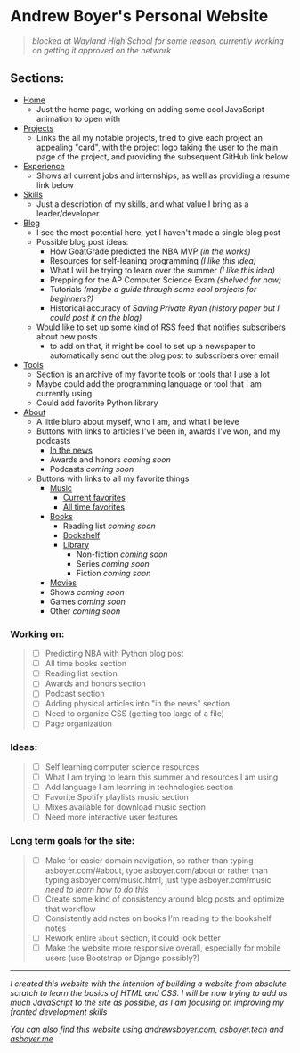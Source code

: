 <div>
<p align="center">
    <a href="https://asboyer.com/" target="_blank" rel="noreferrer noopener">
        <img src="https://github.com/asboyer2/asboyer2/blob/master/images/logo.png?raw=true" alt="">
    </a>
</p>
</div>

# Andrew Boyer's Personal Website
> *blocked at Wayland High School for some reason, currently working on getting it approved on the network*


## Sections:
* [Home](https://asboyer.com/#home)
    * Just the home page, working on adding some cool JavaScript animation to open with
* [Projects](https://asboyer.com/#projects)
    * Links the all my notable projects, tried to give each project an appealing "card", with the project logo taking the user to the main page of the project, and providing the subsequent GitHub link below
* [Experience](https://asboyer.com/#work)
    * Shows all current jobs and internships, as well as providing a resume link below
* [Skills](https://asboyer.com/#services)
    * Just a description of my skills, and what value I bring as a leader/developer
* [Blog](https://asboyer.com/#blog)
    * I see the most potential here, yet I haven't made a single blog post
    * Possible blog post ideas:
        * How GoatGrade predicted the NBA MVP *(in the works)*
        * Resources for self-leaning programming *(I like this idea)*
        * What I will be trying to learn over the summer *(I like this idea)*
        * Prepping for the AP Computer Science Exam *(shelved for now)*
        * Tutorials *(maybe a guide through some cool projects for beginners?)*
        * Historical accuracy of *Saving Private Ryan* *(history paper but I could post it on the blog)*
    * Would like to set up some kind of RSS feed that notifies subscribers about new posts
        * to add on that, it might be cool to set up a newspaper to automatically send out the blog post to subscribers over email
* [Tools](https://asboyer.com/#tools)
    * Section is an archive of my favorite tools or tools that I use a lot
    * Maybe could add the programming language or tool that I am currently using
    * Could add favorite Python library
* [About](https://asboyer.com/#about)
    * A little blurb about myself, who I am, and what I believe
    * Buttons with links to articles I've been in, awards I've won, and my podcasts
        * [In the news](https://asboyer.com/news.html)
        * Awards and honors *coming soon*
        * Podcasts *coming soon*
    * Buttons with links to all my favorite things
        * [Music](https://asboyer.com/music.html)
            * [Current favorites](https://asboyer.com/music-at-the-moment.html)
            * [All time favorites](https://asboyer.com/music-all-time.html)
        * [Books](https://asboyer.com/books.html)
            * Reading list *coming soon*
            * [Bookshelf](https://asboyer.com/bookshelf.html)
            * [Library](https://asboyer.com/library.html)
                * Non-fiction *coming soon*
                * Series *coming soon*
                * Fiction *coming soon*
        * [Movies](https://asboyer.com/movies.html)
        * Shows *coming soon*
        * Games *coming soon*
        * Other *coming soon*



### Working on:
> - [ ] Predicting NBA with Python blog post
> - [ ] All time books section
> - [ ] Reading list section
> - [ ] Awards and honors section
> - [ ] Podcast section
> - [ ] Adding physical articles into "in the news" section
> - [ ] Need to organize CSS (getting too large of a file)
> - [ ] Page organization

### Ideas:
> - [ ] Self learning computer science resources
> - [ ] What I am trying to learn this summer and resources I am using
> - [ ] Add language I am learning in technologies section
> - [ ] Favorite Spotify playlists music section
> - [ ] Mixes available for download music section 
> - [ ] Need more interactive user features

### Long term goals for the site:
> - [ ] Make for easier domain navigation, so rather than typing asboyer.com/#about, type asboyer.com/about or rather than typing asboyer.com/music.html, just type asboyer.com/music *need to learn how to do this*
> - [ ] Create some kind of consistency around blog posts and optimize that workflow
> - [ ] Consistently add notes on books I'm reading to the bookshelf notes
> - [ ] Rework entire `about` section, it could look better
> - [ ] Make the website more responsive overall, especially for mobile users (use Bootstrap or Django possibly?) 

***

*I created this website with the intention of building a website from absolute scratch to learn the basics of HTML and CSS. I will be now trying to add as much JavaScript to the site as possible, as I am focusing on improving my fronted development skills*

*You can also find this website using [andrewsboyer.com](https://andrewsboyer.com), [asboyer.tech](https://asboyer.tech) and [asboyer.me](https://asboyer.me)* 